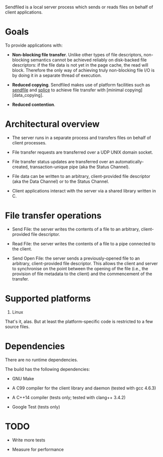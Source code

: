 Sendfiled is a local server process which sends or reads files on behalf of
client applications.

# Goals

To provide applications with:

* **Non-blocking file transfer**. Unlike other types of file descriptors,
   non-blocking semantics cannot be achieved reliably on disk-backed file
   descriptors: if the file data is not yet in the page cache, the read will
   block. Therefore the only way of achieving truly non-blocking file I/O is by
   doing it in a separate thread of execution.

* **Reduced copying**. Sendfiled makes use of platform facilities such as
   [sendfile] and [splice] to achieve file transfer with [minimal
   copying][data_copying].

* **Reduced contention**.

# Architectural overview

* The server runs in a separate process and transfers files on behalf of client
  processes.

* File transfer requests are transferred over a UDP UNIX domain socket.

* File transfer status updates are transferred over an automatically-created,
  transaction-unique pipe (aka the Status Channel).

* File data can be written to an arbitrary, client-provided file descriptor (aka
  the Data Channel) or to the Status Channel.

* Client applications interact with the server via a shared library written in
  C.

# File transfer operations

* Send File: the server writes the contents of a file to an arbitrary,
  client-provided file descriptor.

* Read File: the server writes the contents of a file to a pipe connected to the
  client.

* Send Open File: the server sends a previously-opened file to an arbitrary,
  client-provided file descriptor. This allows the client and server to
  synchronise on the point between the opening of the file (i.e., the provision
  of file metadata to the client) and the commencement of the transfer.

# Supported platforms

1. Linux

That's it, alas. But at least the platform-specific code is restricted to a few
source files.

# Dependencies

There are no runtime dependencies.

The build has the following dependencies:

* GNU Make

* A C99 compiler for the client library and daemon (tested with gcc 4.6.3)

* A C++14 compiler (tests only; tested with clang++ 3.4.2)

* Google Test (tests only)

# TODO

* Write more tests

* Measure for performance

  [splice]: http://linux.die.net/man/2/splice "splice(2)"
  [sendfile]: https://www.freebsd.org/cgi/man.cgi?query=sendfile "sendfile(2)"
